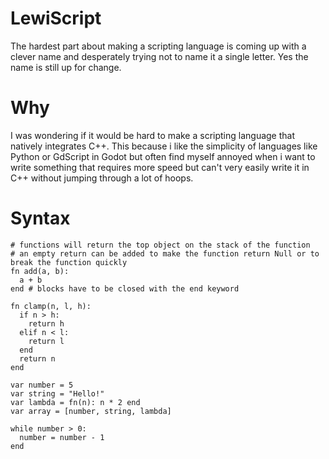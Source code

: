 # LewiScript
The hardest part about making a scripting language is coming up with a clever name and desperately trying not to name it a single letter. Yes the name is still up for change.

# Why
I was wondering if it would be hard to make a scripting language that natively integrates C++. This because i like the simplicity of languages like Python or GdScript in Godot but often find myself annoyed when i want to write something that requires more speed but can't very easily write it in C++ without jumping through a lot of hoops.

# Syntax

```
# functions will return the top object on the stack of the function
# an empty return can be added to make the function return Null or to break the function quickly
fn add(a, b):
  a + b
end # blocks have to be closed with the end keyword

fn clamp(n, l, h):
  if n > h:
    return h
  elif n < l:
    return l
  end 
  return n
end

var number = 5
var string = "Hello!"
var lambda = fn(n): n * 2 end
var array = [number, string, lambda]

while number > 0:
  number = number - 1
end
```
